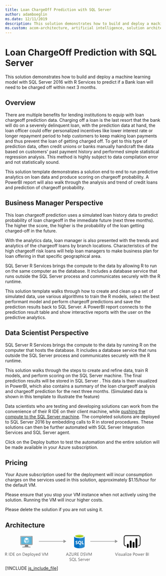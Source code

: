 ```yaml
---
title: Loan ChargeOff Prediction with SQL Server
author: adamboeglin
ms.date: 12/11/2019
description: This solution demonstrates how to build and deploy a machine learning model with SQL Server 2016 with R Services to predict if a Bank loan will need to be charged off within next 3 months
ms.custom: acom-architecture, artificial intelligence, solution architectures, Azure, ai gallery
---
```

# Loan ChargeOff Prediction with SQL Server

This solution demonstrates how to build and deploy a machine learning model with SQL Server 2016 with R Services to predict if a Bank loan will need to be charged off within next 3 months.


## Overview

There are multiple benefits for lending institutions to equip with loan chargeoff prediction data. Charging off a loan is the last resort that the bank will do on a severely delinquent loan, with the prediction data at hand, the loan officer could offer personalized incentives like lower interest rate or longer repayment period to help customers to keep making loan payments and thus prevent the loan of getting charged off. To get to this type of prediction data, often credit unions or banks manually handcraft the data based on customers' past payment history and performed simple statistical regression analysis. This method is highly subject to data compilation error and not statistically sound.

This solution template demonstrates a solution end to end to run predictive analytics on loan data and produce scoring on chargeoff probability. A PowerBI report will also walk through the analysis and trend of credit loans and prediction of chargeoff probability.


## Business Manager Perspective

This loan chargeoff prediction uses a simulated loan history data to predict probability of loan chargeoff in the immediate future (next three months). The higher the score, the higher is the probability of the loan getting charged-off in the future.

With the analytics data, loan manager is also presented with the trends and analytics of the chargeoff loans by branch locations. Characteristics of the high chargeoff risk loans will help loan managers to make business plan for loan offering in that specific geographical area.

SQL Server R Services brings the compute to the data by allowing R to run on the same computer as the database. It includes a database service that runs outside the SQL Server process and communicates securely with the R runtime.

This solution template walks through how to create and clean up a set of simulated data, use various algorithms to train the R models, select the best performant model and perform chargeoff predictions and save the prediction results back to SQL Server. A PowerBI report connects to the prediction result table and show interactive reports with the user on the predictive analytics.


## Data Scientist Perspective

SQL Server R Services brings the compute to the data by running R on the computer that hosts the database. It includes a database service that runs outside the SQL Server process and communicates securely with the R runtime.

This solution walks through the steps to create and refine data, train R models, and perform scoring on the SQL Server machine. The final prediction results will be stored in SQL Server . This data is then visualized in PowerBI, which also contains a summary of the loan chargeoff analysis and chargeoff prediction for the next three months. (Simulated data is shown in this template to illustrate the feature)

Data scientists who are testing and developing solutions can work from the convenience of their R IDE on their client machine, while [pushing the compute to the SQL Server machine](https://docs.microsoft.com/en-us/sql/advanced-analytics/r/getting-started-with-sql-server-r-services). The completed solutions are deployed to SQL Server 2016 by embedding calls to R in stored procedures. These solutions can then be further automated with SQL Server Integration Services and SQL Server agent.

Click on the Deploy button to test the automation and the entire solution will be made available in your Azure subscription.


## Pricing

Your Azure subscription used for the deployment will incur consumption charges on the services used in this solution, approximately $1.15/hour for the default VM.

Please ensure that you stop your VM instance when not actively using the solution. Running the VM will incur higher costs.

Please delete the solution if you are not using it.


## Architecture

<svg class="architecture-diagram" aria-labelledby="loan-chargeoff-prediction-with-sql-server" height="87.358" viewbox="0 0 465.249 87.358" width="465.249" xmlns="http://www.w3.org/2000/svg"><title id="loan-chargeoff-prediction-with-sql-server">Loan ChargeOff Prediction with SQL Server</title><desc>This solution demonstrates how to build and deploy a machine learning model with SQL Server 2016 with R Services to predict if a Bank loan will need to be charged off within next 3 months</desc><g data-name="Layer 2" id="Layer_2"><g data-name="Layer 1" id="Layer_1-2"><g><path d="M74.767,34.643H63.859c1.311,4.627-.45,5.291-8.163,5.291v2.423H81.924V39.934c-7.713,0-8.469-.661-7.157-5.291" fill="#7a7a7a"></path><path d="M86.443,5.333H50.933a2.269,2.269,0,0,0-2.18,2.284V32.38a2.256,2.256,0,0,0,2.18,2.265h35.51a2.479,2.479,0,0,0,2.424-2.265V7.617a2.488,2.488,0,0,0-2.424-2.284" fill="#a0a1a2"></path><g opacity="0.2" style="isolation: isolate"><path d="M86.468,5.336l-.025,0H50.933a2.268,2.268,0,0,0-2.18,2.284V32.38a2.256,2.256,0,0,0,2.18,2.266h.845Z" fill="#fff"></path></g><polygon fill="#59b4d9" points="85.735 8.42 85.735 31.558 51.794 31.558 51.794 8.42 85.735 8.42"></polygon><polygon fill="#59b4d9" points="51.794 31.558 51.84 31.558 51.84 8.421 82.871 8.375 82.873 8.375 51.794 8.421 51.794 31.558"></polygon><rect fill="#a0a1a2" height="2.424" width="26.227" x="55.697" y="39.933"></rect><path d="M69.225,7.014a.569.569,0,1,1-.57-.57.57.57,0,0,1,.57.57" fill="#b8d432"></path><path d="M69.247,19.288a.223.223,0,0,1-.108-.03L62.077,15.18a.217.217,0,0,1-.106-.185.214.214,0,0,1,.106-.185L69.1,10.76a.215.215,0,0,1,.211,0l7.065,4.079a.215.215,0,0,1,0,.369l-7.018,4.05a.216.216,0,0,1-.108.03" fill="#fff"></path><g opacity="0.7" style="isolation: isolate"><path d="M68.233,29.2a.2.2,0,0,1-.108-.029L61.083,25.1a.209.209,0,0,1-.109-.185V16.763a.217.217,0,0,1,.324-.185l7.041,4.063a.224.224,0,0,1,.1.187v8.156a.218.218,0,0,1-.1.185.225.225,0,0,1-.107.029" fill="#fff"></path></g><g opacity="0.4" style="isolation: isolate"><path d="M70.226,29.2a.23.23,0,0,1-.111-.029.217.217,0,0,1-.1-.185v-8.1a.221.221,0,0,1,.1-.185l7.041-4.063a.209.209,0,0,1,.212,0,.211.211,0,0,1,.108.185v8.1a.21.21,0,0,1-.108.185L70.33,29.168a.19.19,0,0,1-.1.029" fill="#fff"></path></g></g><g><path d="M7.027,69.239H5.66L4.02,66.491a6.009,6.009,0,0,0-.437-.653,2.491,2.491,0,0,0-.434-.441,1.5,1.5,0,0,0-.479-.25,1.973,1.973,0,0,0-.578-.079H1.148v4.17H0v-9.8H2.926a4.176,4.176,0,0,1,1.186.161,2.651,2.651,0,0,1,.943.489,2.273,2.273,0,0,1,.625.817,2.708,2.708,0,0,1,.226,1.145,2.757,2.757,0,0,1-.154.94,2.458,2.458,0,0,1-.437.762,2.657,2.657,0,0,1-.684.571,3.486,3.486,0,0,1-.9.366v.027a2.07,2.07,0,0,1,.427.25,2.359,2.359,0,0,1,.345.332,4.4,4.4,0,0,1,.325.434q.16.242.359.564ZM1.148,60.476V64.03H2.707a2.368,2.368,0,0,0,.8-.13,1.845,1.845,0,0,0,.632-.373,1.688,1.688,0,0,0,.417-.595,2,2,0,0,0,.15-.79,1.537,1.537,0,0,0-.509-1.227,2.188,2.188,0,0,0-1.473-.441Z" fill="#5b5b5b"></path><path d="M13.357,69.239H12.209v-9.8h1.148Z" fill="#5b5b5b"></path><path d="M15.935,69.239v-9.8h2.707q5.182,0,5.182,4.778a4.816,4.816,0,0,1-1.439,3.647,5.338,5.338,0,0,1-3.852,1.377Zm1.148-8.764V68.2h1.463a4.153,4.153,0,0,0,3-1.032,3.87,3.87,0,0,0,1.073-2.926q0-3.767-4.006-3.767Z" fill="#5b5b5b"></path><path d="M30.946,69.239h-5.2v-9.8h4.977v1.039H26.9v3.261H30.44v1.032H26.9V68.2h4.047Z" fill="#5b5b5b"></path><path d="M39.443,69.4a3.247,3.247,0,0,1-2.478-.981,3.633,3.633,0,0,1-.926-2.6A3.785,3.785,0,0,1,37,63.066a3.466,3.466,0,0,1,2.6-.991,3.14,3.14,0,0,1,2.444.964,3.823,3.823,0,0,1,.878,2.673,3.761,3.761,0,0,1-.947,2.683A3.317,3.317,0,0,1,39.443,69.4Zm.082-6.385a2.133,2.133,0,0,0-1.709.735,3.017,3.017,0,0,0-.629,2.027,2.854,2.854,0,0,0,.636,1.962,2.161,2.161,0,0,0,1.7.718,2.05,2.05,0,0,0,1.671-.7,3.055,3.055,0,0,0,.584-2,3.108,3.108,0,0,0-.584-2.023A2.04,2.04,0,0,0,39.525,63.019Z" fill="#5b5b5b"></path><path d="M50.531,69.239H49.41V65.247q0-2.229-1.627-2.229a1.765,1.765,0,0,0-1.391.632,2.343,2.343,0,0,0-.55,1.6v3.992H44.721v-7h1.121V63.4h.027a2.526,2.526,0,0,1,2.3-1.326,2.141,2.141,0,0,1,1.757.742,3.3,3.3,0,0,1,.608,2.143Z" fill="#5b5b5b"></path><path d="M56.629,69.239v-9.8h2.707q5.182,0,5.182,4.778a4.816,4.816,0,0,1-1.439,3.647,5.338,5.338,0,0,1-3.852,1.377Zm1.148-8.764V68.2H59.24a4.153,4.153,0,0,0,3-1.032,3.87,3.87,0,0,0,1.073-2.926q0-3.767-4.006-3.767Z" fill="#5b5b5b"></path><path d="M71.921,66.02H66.979a2.617,2.617,0,0,0,.629,1.8,2.168,2.168,0,0,0,1.654.636,3.44,3.44,0,0,0,2.174-.779v1.053A4.062,4.062,0,0,1,69,69.4a2.958,2.958,0,0,1-2.331-.954,3.9,3.9,0,0,1-.848-2.683,3.827,3.827,0,0,1,.926-2.663,2.969,2.969,0,0,1,2.3-1.029,2.632,2.632,0,0,1,2.126.889,3.705,3.705,0,0,1,.752,2.468Zm-1.148-.95a2.281,2.281,0,0,0-.468-1.511,1.6,1.6,0,0,0-1.282-.54,1.81,1.81,0,0,0-1.347.567,2.574,2.574,0,0,0-.684,1.483Z" fill="#5b5b5b"></path><path d="M74.765,68.228h-.027v4.231H73.616V62.239h1.121v1.23h.027a2.651,2.651,0,0,1,2.42-1.395,2.564,2.564,0,0,1,2.112.94,3.893,3.893,0,0,1,.759,2.519,4.339,4.339,0,0,1-.854,2.813A2.845,2.845,0,0,1,76.863,69.4,2.342,2.342,0,0,1,74.765,68.228ZM74.737,65.4v.978a2.082,2.082,0,0,0,.564,1.473,2.012,2.012,0,0,0,3.028-.174,3.575,3.575,0,0,0,.578-2.167,2.823,2.823,0,0,0-.54-1.832,1.788,1.788,0,0,0-1.463-.663,1.986,1.986,0,0,0-1.572.68A2.5,2.5,0,0,0,74.737,65.4Z" fill="#5b5b5b"></path><path d="M82.968,69.239H81.847V58.876h1.121Z" fill="#5b5b5b"></path><path d="M88.163,69.4a3.247,3.247,0,0,1-2.478-.981,3.633,3.633,0,0,1-.926-2.6,3.785,3.785,0,0,1,.964-2.755,3.466,3.466,0,0,1,2.6-.991,3.14,3.14,0,0,1,2.444.964,3.823,3.823,0,0,1,.878,2.673A3.761,3.761,0,0,1,90.7,68.4,3.317,3.317,0,0,1,88.163,69.4Zm.082-6.385a2.133,2.133,0,0,0-1.709.735,3.017,3.017,0,0,0-.629,2.027,2.854,2.854,0,0,0,.636,1.962,2.161,2.161,0,0,0,1.7.718,2.05,2.05,0,0,0,1.671-.7,3.055,3.055,0,0,0,.584-2,3.108,3.108,0,0,0-.584-2.023A2.04,2.04,0,0,0,88.245,63.019Z" fill="#5b5b5b"></path><path d="M99.012,62.239l-3.22,8.121q-.861,2.174-2.42,2.174a2.57,2.57,0,0,1-.731-.089v-1a2.077,2.077,0,0,0,.663.123,1.375,1.375,0,0,0,1.271-1.012l.561-1.326L92.4,62.239h1.244l1.894,5.387q.034.1.144.533h.041q.034-.164.137-.52l1.989-5.4Z" fill="#5b5b5b"></path><path d="M105.772,66.02H100.83a2.617,2.617,0,0,0,.629,1.8,2.168,2.168,0,0,0,1.654.636,3.44,3.44,0,0,0,2.174-.779v1.053a4.062,4.062,0,0,1-2.44.67,2.958,2.958,0,0,1-2.331-.954,3.9,3.9,0,0,1-.848-2.683,3.827,3.827,0,0,1,.926-2.663,2.969,2.969,0,0,1,2.3-1.029,2.632,2.632,0,0,1,2.126.889,3.705,3.705,0,0,1,.752,2.468Zm-1.148-.95a2.281,2.281,0,0,0-.468-1.511,1.6,1.6,0,0,0-1.282-.54,1.81,1.81,0,0,0-1.347.567,2.574,2.574,0,0,0-.684,1.483Z" fill="#5b5b5b"></path><path d="M113.442,69.239h-1.121V68.05h-.027a2.588,2.588,0,0,1-2.406,1.354,2.615,2.615,0,0,1-2.109-.94,3.856,3.856,0,0,1-.79-2.56,4.194,4.194,0,0,1,.875-2.782,2.886,2.886,0,0,1,2.331-1.046,2.244,2.244,0,0,1,2.1,1.135h.027V58.876h1.121Zm-1.121-3.165V65.042a2,2,0,0,0-.561-1.436,1.88,1.88,0,0,0-1.422-.588,1.935,1.935,0,0,0-1.613.752,3.294,3.294,0,0,0-.588,2.078,2.964,2.964,0,0,0,.564,1.911,1.843,1.843,0,0,0,1.514.7,1.915,1.915,0,0,0,1.521-.677A2.522,2.522,0,0,0,112.321,66.074Z" fill="#5b5b5b"></path><path d="M126.984,59.437l-3.63,9.8H122.09l-3.555-9.8h1.278l2.714,7.772a4.631,4.631,0,0,1,.2.868h.027a4.248,4.248,0,0,1,.226-.882l2.769-7.759Z" fill="#5b5b5b"></path><path d="M138.387,69.239h-1.142V62.663q0-.779.1-1.907h-.027a6.121,6.121,0,0,1-.294.95l-3.35,7.533h-.561l-3.343-7.479a5.844,5.844,0,0,1-.294-1h-.027q.055.588.055,1.921v6.563h-1.107v-9.8h1.518l3.008,6.836a8.744,8.744,0,0,1,.451,1.176h.041q.294-.806.472-1.2l3.069-6.809h1.436Z" fill="#5b5b5b"></path></g><g><path d="M364.425,59.437l-3.63,9.8h-1.265l-3.555-9.8h1.278l2.714,7.772a4.631,4.631,0,0,1,.2.868h.027a4.248,4.248,0,0,1,.226-.882l2.769-7.759Z" fill="#5b5b5b"></path><path d="M366.257,60.462a.71.71,0,0,1-.513-.205.692.692,0,0,1-.212-.52.718.718,0,0,1,.725-.731.723.723,0,0,1,.523.208.73.73,0,0,1,0,1.036A.718.718,0,0,1,366.257,60.462Zm.547,8.777h-1.121v-7H366.8Z" fill="#5b5b5b"></path><path d="M368.65,68.986v-1.2a3.317,3.317,0,0,0,2.017.677q1.477,0,1.477-.984a.854.854,0,0,0-.126-.475,1.26,1.26,0,0,0-.342-.345,2.633,2.633,0,0,0-.506-.27q-.291-.119-.625-.25a8,8,0,0,1-.817-.373,2.469,2.469,0,0,1-.588-.424,1.573,1.573,0,0,1-.355-.537,1.9,1.9,0,0,1-.12-.7,1.673,1.673,0,0,1,.226-.872,2,2,0,0,1,.6-.636,2.8,2.8,0,0,1,.858-.386,3.812,3.812,0,0,1,.995-.13,4.019,4.019,0,0,1,1.627.314v1.135a3.17,3.17,0,0,0-1.777-.506,2.076,2.076,0,0,0-.567.072,1.39,1.39,0,0,0-.434.2.929.929,0,0,0-.28.311.818.818,0,0,0-.1.4.959.959,0,0,0,.1.458,1,1,0,0,0,.291.328,2.222,2.222,0,0,0,.465.26q.273.116.622.253a8.667,8.667,0,0,1,.834.366,2.87,2.87,0,0,1,.629.424,1.658,1.658,0,0,1,.4.543,1.755,1.755,0,0,1,.14.731,1.726,1.726,0,0,1-.229.9,1.962,1.962,0,0,1-.612.636,2.809,2.809,0,0,1-.882.376,4.355,4.355,0,0,1-1.046.123A3.973,3.973,0,0,1,368.65,68.986Z" fill="#5b5b5b"></path><path d="M380.674,69.239h-1.121V68.132h-.027a2.3,2.3,0,0,1-2.16,1.271q-2.5,0-2.5-2.98V62.239h1.114v4.006q0,2.215,1.7,2.215a1.715,1.715,0,0,0,1.35-.6,2.315,2.315,0,0,0,.53-1.583V62.239h1.121Z" fill="#5b5b5b"></path><path d="M387.948,69.239h-1.121V68.145H386.8a2.348,2.348,0,0,1-2.153,1.258,2.3,2.3,0,0,1-1.637-.554,1.918,1.918,0,0,1-.591-1.47q0-1.962,2.311-2.283l2.1-.294q0-1.784-1.442-1.784a3.446,3.446,0,0,0-2.283.861V62.731a4.337,4.337,0,0,1,2.379-.656q2.468,0,2.468,2.611ZM386.827,65.7l-1.688.232a2.738,2.738,0,0,0-1.176.386,1.114,1.114,0,0,0-.4.981,1.068,1.068,0,0,0,.366.837,1.413,1.413,0,0,0,.974.325,1.8,1.8,0,0,0,1.377-.584,2.088,2.088,0,0,0,.543-1.48Z" fill="#5b5b5b"></path><path d="M391.181,69.239H390.06V58.876h1.121Z" fill="#5b5b5b"></path><path d="M394.025,60.462a.71.71,0,0,1-.513-.205.692.692,0,0,1-.212-.52.718.718,0,0,1,.725-.731.723.723,0,0,1,.523.208.73.73,0,0,1,0,1.036A.718.718,0,0,1,394.025,60.462Zm.547,8.777h-1.121v-7h1.121Z" fill="#5b5b5b"></path><path d="M401.722,62.561l-4.143,5.722h4.1v.957h-5.749v-.349l4.143-5.694h-3.753v-.957h5.4Z" fill="#5b5b5b"></path><path d="M408.8,66.02h-4.942a2.617,2.617,0,0,0,.629,1.8,2.168,2.168,0,0,0,1.654.636,3.44,3.44,0,0,0,2.174-.779v1.053a4.062,4.062,0,0,1-2.44.67,2.958,2.958,0,0,1-2.331-.954,3.9,3.9,0,0,1-.848-2.683,3.827,3.827,0,0,1,.926-2.663,2.969,2.969,0,0,1,2.3-1.029,2.632,2.632,0,0,1,2.126.889,3.705,3.705,0,0,1,.752,2.468Zm-1.148-.95a2.281,2.281,0,0,0-.468-1.511,1.6,1.6,0,0,0-1.282-.54,1.81,1.81,0,0,0-1.347.567,2.574,2.574,0,0,0-.684,1.483Z" fill="#5b5b5b"></path><path d="M415.626,65.534v3.705h-1.148v-9.8h2.693a3.556,3.556,0,0,1,2.437.766,2.734,2.734,0,0,1,.865,2.16,2.971,2.971,0,0,1-.96,2.283,3.671,3.671,0,0,1-2.594.889Zm0-5.059V64.5h1.2a2.69,2.69,0,0,0,1.815-.543,1.924,1.924,0,0,0,.625-1.535q0-1.942-2.3-1.941Z" fill="#5b5b5b"></path><path d="M424.575,69.4a3.247,3.247,0,0,1-2.478-.981,3.633,3.633,0,0,1-.926-2.6,3.785,3.785,0,0,1,.964-2.755,3.466,3.466,0,0,1,2.6-.991,3.14,3.14,0,0,1,2.444.964,3.823,3.823,0,0,1,.878,2.673,3.761,3.761,0,0,1-.947,2.683A3.317,3.317,0,0,1,424.575,69.4Zm.082-6.385a2.133,2.133,0,0,0-1.709.735,3.017,3.017,0,0,0-.629,2.027,2.854,2.854,0,0,0,.636,1.962,2.161,2.161,0,0,0,1.7.718,2.05,2.05,0,0,0,1.671-.7,3.055,3.055,0,0,0,.584-2,3.108,3.108,0,0,0-.584-2.023A2.04,2.04,0,0,0,424.657,63.019Z" fill="#5b5b5b"></path><path d="M438.67,62.239l-2.1,7H435.41l-1.442-5.011a3.252,3.252,0,0,1-.109-.649h-.027a3.066,3.066,0,0,1-.144.636l-1.565,5.024H431l-2.119-7h1.176l1.449,5.264a3.191,3.191,0,0,1,.1.629h.055a2.942,2.942,0,0,1,.123-.643l1.613-5.25h1.025l1.449,5.277a3.8,3.8,0,0,1,.1.629h.055a2.906,2.906,0,0,1,.116-.629l1.422-5.277Z" fill="#5b5b5b"></path><path d="M445.527,66.02h-4.942a2.617,2.617,0,0,0,.629,1.8,2.168,2.168,0,0,0,1.654.636,3.44,3.44,0,0,0,2.174-.779v1.053a4.062,4.062,0,0,1-2.44.67,2.958,2.958,0,0,1-2.331-.954,3.9,3.9,0,0,1-.848-2.683,3.827,3.827,0,0,1,.926-2.663,2.969,2.969,0,0,1,2.3-1.029,2.632,2.632,0,0,1,2.126.889,3.705,3.705,0,0,1,.752,2.468Zm-1.148-.95a2.281,2.281,0,0,0-.468-1.511,1.6,1.6,0,0,0-1.282-.54,1.81,1.81,0,0,0-1.347.567,2.574,2.574,0,0,0-.684,1.483Z" fill="#5b5b5b"></path><path d="M450.873,63.374a1.371,1.371,0,0,0-.848-.226,1.431,1.431,0,0,0-1.2.677,3.129,3.129,0,0,0-.482,1.846v3.568h-1.121v-7h1.121v1.442h.027a2.444,2.444,0,0,1,.731-1.152,1.667,1.667,0,0,1,1.1-.414,1.828,1.828,0,0,1,.67.1Z" fill="#5b5b5b"></path><path d="M456.075,69.239v-9.8h2.789a3.049,3.049,0,0,1,2.017.622,2.011,2.011,0,0,1,.745,1.62,2.384,2.384,0,0,1-.451,1.449A2.434,2.434,0,0,1,459.93,64v.027a2.5,2.5,0,0,1,1.586.749,2.3,2.3,0,0,1,.595,1.644,2.563,2.563,0,0,1-.9,2.037,3.358,3.358,0,0,1-2.276.779Zm1.148-8.764v3.165H458.4a2.232,2.232,0,0,0,1.483-.455,1.584,1.584,0,0,0,.54-1.282q0-1.429-1.88-1.429Zm0,4.2V68.2h1.559a2.337,2.337,0,0,0,1.569-.479,1.639,1.639,0,0,0,.557-1.312q0-1.737-2.365-1.736Z" fill="#5b5b5b"></path><path d="M465.249,69.239H464.1v-9.8h1.148Z" fill="#5b5b5b"></path></g><g><path d="M205.729,69.239h-1.271l-1.039-2.748h-4.156l-.978,2.748h-1.278l3.76-9.8h1.189Zm-2.687-3.78L201.5,61.282a3.974,3.974,0,0,1-.15-.656h-.027a3.69,3.69,0,0,1-.157.656l-1.524,4.177Z" fill="#5b5b5b"></path><path d="M213.973,59.71,208.23,68.2h5.605v1.039h-7.321v-.321l5.694-8.442h-5.236V59.437h7Z" fill="#5b5b5b"></path><path d="M222.729,65.274q0,4.129-3.726,4.129-3.568,0-3.568-3.972v-6h1.148v5.92q0,3.015,2.543,3.015,2.454,0,2.454-2.912V59.437h1.148Z" fill="#5b5b5b"></path><path d="M232.2,69.239h-1.367L229.2,66.491a6.009,6.009,0,0,0-.437-.653,2.491,2.491,0,0,0-.434-.441,1.5,1.5,0,0,0-.479-.25,1.973,1.973,0,0,0-.578-.079h-.943v4.17h-1.148v-9.8H228.1a4.176,4.176,0,0,1,1.186.161,2.651,2.651,0,0,1,.943.489,2.273,2.273,0,0,1,.625.817,2.708,2.708,0,0,1,.226,1.145,2.757,2.757,0,0,1-.154.94,2.458,2.458,0,0,1-.437.762,2.657,2.657,0,0,1-.684.571,3.486,3.486,0,0,1-.9.366v.027a2.07,2.07,0,0,1,.427.25,2.359,2.359,0,0,1,.345.332,4.4,4.4,0,0,1,.325.434q.16.242.359.564Zm-5.879-8.764V64.03h1.559a2.368,2.368,0,0,0,.8-.13,1.845,1.845,0,0,0,.632-.373,1.688,1.688,0,0,0,.417-.595,2,2,0,0,0,.15-.79,1.537,1.537,0,0,0-.509-1.227,2.188,2.188,0,0,0-1.473-.441Z" fill="#5b5b5b"></path><path d="M238.746,69.239h-5.2v-9.8h4.977v1.039H234.7v3.261h3.541v1.032H234.7V68.2h4.047Z" fill="#5b5b5b"></path><path d="M244.468,69.239v-9.8h2.707q5.182,0,5.182,4.778a4.816,4.816,0,0,1-1.439,3.647,5.338,5.338,0,0,1-3.852,1.377Zm1.148-8.764V68.2h1.463a4.153,4.153,0,0,0,3-1.032,3.87,3.87,0,0,0,1.073-2.926q0-3.767-4.006-3.767Z" fill="#5b5b5b"></path><path d="M253.826,68.843V67.489a2.622,2.622,0,0,0,.557.369,4.507,4.507,0,0,0,.684.277,5.436,5.436,0,0,0,.721.174,4.02,4.02,0,0,0,.67.062,2.623,2.623,0,0,0,1.583-.393,1.474,1.474,0,0,0,.349-1.822,1.964,1.964,0,0,0-.482-.537,4.782,4.782,0,0,0-.728-.465q-.42-.222-.906-.468-.513-.26-.957-.526a4.135,4.135,0,0,1-.772-.588,2.455,2.455,0,0,1-.516-.728,2.482,2.482,0,0,1,.106-2.119,2.519,2.519,0,0,1,.772-.817A3.5,3.5,0,0,1,256,59.43a4.984,4.984,0,0,1,1.248-.157,4.781,4.781,0,0,1,2.112.349v1.292a3.831,3.831,0,0,0-2.229-.6,3.675,3.675,0,0,0-.752.079,2.114,2.114,0,0,0-.67.256,1.483,1.483,0,0,0-.479.458,1.216,1.216,0,0,0-.185.684,1.406,1.406,0,0,0,.14.649,1.59,1.59,0,0,0,.414.5,4.094,4.094,0,0,0,.667.438q.393.212.906.465t1,.547a4.565,4.565,0,0,1,.827.636,2.829,2.829,0,0,1,.564.772,2.173,2.173,0,0,1,.208.971,2.464,2.464,0,0,1-.284,1.227,2.328,2.328,0,0,1-.766.817,3.345,3.345,0,0,1-1.111.455,6.1,6.1,0,0,1-1.326.14,5.445,5.445,0,0,1-.574-.038q-.342-.037-.7-.109a5.654,5.654,0,0,1-.673-.178A2.1,2.1,0,0,1,253.826,68.843Z" fill="#5b5b5b"></path><path d="M269.009,59.437l-3.63,9.8h-1.265l-3.555-9.8h1.278l2.714,7.772a4.631,4.631,0,0,1,.2.868h.027A4.248,4.248,0,0,1,265,67.2l2.769-7.759Z" fill="#5b5b5b"></path><path d="M280.411,69.239H279.27V62.663q0-.779.1-1.907h-.027a6.121,6.121,0,0,1-.294.95l-3.35,7.533h-.561l-3.343-7.479a5.844,5.844,0,0,1-.294-1h-.027q.055.588.055,1.921v6.563h-1.107v-9.8h1.518l3.008,6.836a8.744,8.744,0,0,1,.451,1.176h.041q.294-.806.472-1.2l3.069-6.809h1.436Z" fill="#5b5b5b"></path><path d="M208.316,85.643V84.289a2.622,2.622,0,0,0,.557.369,4.507,4.507,0,0,0,.684.277,5.436,5.436,0,0,0,.721.174,4.02,4.02,0,0,0,.67.062,2.623,2.623,0,0,0,1.583-.393,1.474,1.474,0,0,0,.349-1.822,1.964,1.964,0,0,0-.482-.537,4.782,4.782,0,0,0-.728-.465q-.42-.222-.906-.468-.513-.26-.957-.526a4.135,4.135,0,0,1-.772-.588,2.455,2.455,0,0,1-.516-.728,2.482,2.482,0,0,1,.106-2.119,2.519,2.519,0,0,1,.772-.817,3.5,3.5,0,0,1,1.09-.479,4.984,4.984,0,0,1,1.248-.157,4.781,4.781,0,0,1,2.112.349v1.292a3.831,3.831,0,0,0-2.229-.6,3.675,3.675,0,0,0-.752.079,2.114,2.114,0,0,0-.67.256,1.483,1.483,0,0,0-.479.458,1.216,1.216,0,0,0-.185.684,1.406,1.406,0,0,0,.14.649,1.59,1.59,0,0,0,.414.5,4.094,4.094,0,0,0,.667.438q.393.212.906.465t1,.547a4.565,4.565,0,0,1,.827.636,2.829,2.829,0,0,1,.564.772,2.173,2.173,0,0,1,.208.971,2.464,2.464,0,0,1-.284,1.227,2.328,2.328,0,0,1-.766.817,3.345,3.345,0,0,1-1.111.455,6.1,6.1,0,0,1-1.326.14,5.445,5.445,0,0,1-.574-.038q-.342-.037-.7-.109a5.654,5.654,0,0,1-.673-.178A2.1,2.1,0,0,1,208.316,85.643Z" fill="#5b5b5b"></path><path d="M220.163,86.2a4.327,4.327,0,0,1-3.343-1.374,5.1,5.1,0,0,1-1.251-3.575,5.383,5.383,0,0,1,1.278-3.773,4.477,4.477,0,0,1,3.479-1.408,4.208,4.208,0,0,1,3.268,1.367,5.107,5.107,0,0,1,1.244,3.575,5.417,5.417,0,0,1-1.271,3.794,3.8,3.8,0,0,1-.643.574l2.755,1.976h-2.085l-1.846-1.381A5.314,5.314,0,0,1,220.163,86.2Zm.082-9.092a3.161,3.161,0,0,0-2.509,1.114,4.314,4.314,0,0,0-.964,2.926,4.383,4.383,0,0,0,.937,2.919,3.079,3.079,0,0,0,2.454,1.1,3.219,3.219,0,0,0,2.543-1.053,4.3,4.3,0,0,0,.93-2.946,4.479,4.479,0,0,0-.9-3A3.094,3.094,0,0,0,220.245,77.111Z" fill="#5b5b5b"></path><path d="M231.852,86.039h-5.086v-9.8h1.148V85h3.938Z" fill="#5b5b5b"></path><path d="M236.733,85.643V84.289a2.622,2.622,0,0,0,.557.369,4.507,4.507,0,0,0,.684.277,5.436,5.436,0,0,0,.721.174,4.02,4.02,0,0,0,.67.062,2.623,2.623,0,0,0,1.583-.393,1.474,1.474,0,0,0,.349-1.822,1.964,1.964,0,0,0-.482-.537,4.782,4.782,0,0,0-.728-.465q-.42-.222-.906-.468-.513-.26-.957-.526a4.135,4.135,0,0,1-.772-.588,2.455,2.455,0,0,1-.516-.728,2.482,2.482,0,0,1,.106-2.119,2.519,2.519,0,0,1,.772-.817,3.5,3.5,0,0,1,1.09-.479,4.984,4.984,0,0,1,1.248-.157,4.781,4.781,0,0,1,2.112.349v1.292a3.831,3.831,0,0,0-2.229-.6,3.675,3.675,0,0,0-.752.079,2.114,2.114,0,0,0-.67.256,1.483,1.483,0,0,0-.479.458,1.216,1.216,0,0,0-.185.684,1.406,1.406,0,0,0,.14.649,1.59,1.59,0,0,0,.414.5,4.094,4.094,0,0,0,.667.438q.393.212.906.465t1,.547a4.565,4.565,0,0,1,.827.636,2.829,2.829,0,0,1,.564.772,2.173,2.173,0,0,1,.208.971,2.464,2.464,0,0,1-.284,1.227,2.328,2.328,0,0,1-.766.817,3.345,3.345,0,0,1-1.111.455,6.1,6.1,0,0,1-1.326.14,5.445,5.445,0,0,1-.574-.038q-.342-.037-.7-.109a5.654,5.654,0,0,1-.673-.178A2.1,2.1,0,0,1,236.733,85.643Z" fill="#5b5b5b"></path><path d="M250.1,82.819h-4.942a2.617,2.617,0,0,0,.629,1.8,2.168,2.168,0,0,0,1.654.636,3.44,3.44,0,0,0,2.174-.779v1.053a4.062,4.062,0,0,1-2.44.67,2.958,2.958,0,0,1-2.331-.954A3.9,3.9,0,0,1,244,82.566a3.827,3.827,0,0,1,.926-2.663,2.969,2.969,0,0,1,2.3-1.029,2.632,2.632,0,0,1,2.126.889,3.705,3.705,0,0,1,.752,2.468Zm-1.148-.95a2.281,2.281,0,0,0-.468-1.511,1.6,1.6,0,0,0-1.282-.54,1.81,1.81,0,0,0-1.347.567,2.574,2.574,0,0,0-.684,1.483Z" fill="#5b5b5b"></path><path d="M255.45,80.174a1.371,1.371,0,0,0-.848-.226,1.431,1.431,0,0,0-1.2.677,3.129,3.129,0,0,0-.482,1.846v3.568H251.8v-7h1.121v1.442h.027a2.444,2.444,0,0,1,.731-1.152,1.667,1.667,0,0,1,1.1-.414,1.828,1.828,0,0,1,.67.1Z" fill="#5b5b5b"></path><path d="M262.73,79.039l-2.789,7h-1.1l-2.652-7h1.23l1.777,5.086a4.575,4.575,0,0,1,.246.978h.027a4.607,4.607,0,0,1,.219-.95l1.859-5.113Z" fill="#5b5b5b"></path><path d="M269.477,82.819h-4.942a2.617,2.617,0,0,0,.629,1.8,2.168,2.168,0,0,0,1.654.636,3.44,3.44,0,0,0,2.174-.779v1.053a4.062,4.062,0,0,1-2.44.67,2.958,2.958,0,0,1-2.331-.954,3.9,3.9,0,0,1-.848-2.683A3.827,3.827,0,0,1,264.3,79.9a2.969,2.969,0,0,1,2.3-1.029,2.632,2.632,0,0,1,2.126.889,3.705,3.705,0,0,1,.752,2.468Zm-1.148-.95a2.281,2.281,0,0,0-.468-1.511,1.6,1.6,0,0,0-1.282-.54,1.81,1.81,0,0,0-1.347.567,2.574,2.574,0,0,0-.684,1.483Z" fill="#5b5b5b"></path><path d="M274.823,80.174a1.371,1.371,0,0,0-.848-.226,1.431,1.431,0,0,0-1.2.677,3.129,3.129,0,0,0-.482,1.846v3.568h-1.121v-7h1.121v1.442h.027a2.444,2.444,0,0,1,.731-1.152,1.667,1.667,0,0,1,1.1-.414,1.828,1.828,0,0,1,.67.1Z" fill="#5b5b5b"></path></g><g><rect fill="#969696" height="1.5" width="81.265" x="109.097" y="22.064"></rect><polygon fill="#969696" points="188.831 17.579 197.898 22.814 188.831 28.05 188.831 17.579"></polygon></g><g><rect fill="#969696" height="1.5" width="81.265" x="275.764" y="22.064"></rect><polygon fill="#969696" points="355.497 17.579 364.565 22.814 355.497 28.05 355.497 17.579"></polygon></g><path d="M223.236,6.172V39.008c0,3.409,7.631,6.173,17.043,6.173V6.172Z" fill="#0072c6"></path><path d="M240.045,45.18h.234c9.412,0,17.043-2.762,17.043-6.172V6.172H240.045Z" fill="#0072c6"></path><g opacity="0.15" style="isolation: isolate"><path d="M240.045,45.18h.234c9.412,0,17.043-2.762,17.043-6.172V6.172H240.045Z" fill="#fff"></path></g><path d="M257.322,6.172c0,3.409-7.631,6.172-17.043,6.172s-17.043-2.763-17.043-6.172S230.867,0,240.279,0s17.043,2.763,17.043,6.172" fill="#fff"></path><path d="M253.837,5.817c0,2.251-6.07,4.073-13.559,4.073s-13.56-1.822-13.56-4.073,6.071-4.073,13.56-4.073,13.559,1.823,13.559,4.073" fill="#7fba00"></path><path d="M251,8.306c1.775-.688,2.842-1.55,2.842-2.487,0-2.251-6.07-4.074-13.56-4.074S226.72,3.568,226.72,5.819c0,.937,1.067,1.8,2.842,2.487a37.07,37.07,0,0,1,21.435,0" fill="#b8d432"></path><path d="M234.866,28.965a2.8,2.8,0,0,1-1.11,2.371,4.978,4.978,0,0,1-3.067.84,5.834,5.834,0,0,1-2.783-.6v-2.4a4.294,4.294,0,0,0,2.842,1.1,1.934,1.934,0,0,0,1.159-.3.939.939,0,0,0,.409-.8,1.113,1.113,0,0,0-.394-.847,7.234,7.234,0,0,0-1.6-.93q-2.461-1.154-2.461-3.15a2.844,2.844,0,0,1,1.073-2.321,4.377,4.377,0,0,1,2.85-.874,7.12,7.12,0,0,1,2.611.413v2.242a4.255,4.255,0,0,0-2.475-.75,1.832,1.832,0,0,0-1.1.3.933.933,0,0,0-.4.791,1.13,1.13,0,0,0,.326.837,5.278,5.278,0,0,0,1.338.807,6.632,6.632,0,0,1,2.15,1.448A2.7,2.7,0,0,1,234.866,28.965Z" fill="#fff"></path><path d="M246.438,26.535a6.136,6.136,0,0,1-.863,3.293,4.6,4.6,0,0,1-2.43,1.958l3.12,2.888h-3.15l-2.228-2.5a5.223,5.223,0,0,1-2.584-.757,4.747,4.747,0,0,1-1.778-1.931,5.927,5.927,0,0,1-.627-2.734,6.391,6.391,0,0,1,.678-2.982,4.822,4.822,0,0,1,1.909-2.014,5.577,5.577,0,0,1,2.821-.7,5.189,5.189,0,0,1,2.659.683,4.657,4.657,0,0,1,1.822,1.942A6.14,6.14,0,0,1,246.438,26.535Zm-2.55.135a4.208,4.208,0,0,0-.713-2.584,2.307,2.307,0,0,0-1.95-.949,2.449,2.449,0,0,0-2.018.952,3.96,3.96,0,0,0-.757,2.535,3.951,3.951,0,0,0,.742,2.516,2.387,2.387,0,0,0,1.972.941,2.419,2.419,0,0,0,1.988-.911A3.866,3.866,0,0,0,243.889,26.671Z" fill="#fff"></path><polygon fill="#fff" points="254.621 31.988 248.216 31.988 248.216 21.233 250.638 21.233 250.638 30.023 254.621 30.023 254.621 31.988"></polygon><path d="M431.776,38.351h-1.09v-2.18h1.09a4.2,4.2,0,0,0,4.195-4.195V9.708a4.2,4.2,0,0,0-4.195-4.2h-41.3a4.2,4.2,0,0,0-4.195,4.2V31.978a4.2,4.2,0,0,0,4.195,4.195h1.09v2.18h-1.09a6.382,6.382,0,0,1-6.374-6.375V9.708a6.382,6.382,0,0,1,6.375-6.375h41.3a6.382,6.382,0,0,1,6.375,6.375V31.978a6.382,6.382,0,0,1-6.375,6.375"></path><path d="M397.171,31.052h0a2.958,2.958,0,0,1,2.958,2.958v6.821a2.958,2.958,0,0,1-2.958,2.958h0a2.958,2.958,0,0,1-2.959-2.957h0V34.011a2.958,2.958,0,0,1,2.958-2.958Z"></path><path d="M406.475,43.791a2.959,2.959,0,0,1-2.959-2.958V23.323a2.959,2.959,0,1,1,5.917,0V40.832a2.959,2.959,0,0,1-2.958,2.959"></path><path d="M425.082,43.7a2.959,2.959,0,0,1-2.959-2.958v-24.8a2.959,2.959,0,1,1,5.917,0h0v24.8a2.959,2.959,0,0,1-2.958,2.959"></path><path d="M415.779,43.791a2.959,2.959,0,0,1-2.959-2.958V27.825a2.959,2.959,0,1,1,5.917,0V40.832a2.959,2.959,0,0,1-2.958,2.959"></path></g></g></svg>

[!INCLUDE [js_include_file](../../_js/index.md)]
